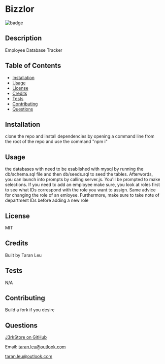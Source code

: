 # Bizzlor

![badge](https://img.shields.io/badge/license-MIT-blueviolet)

## Description

Employee Database Tracker

## Table of Contents

- [Installation](#installation)
- [Usage](#usage)
- [License](#license)
- [Credits](#credits)
- [Tests](#tests)
- [Contributing](#contributing)
- [Questions](#questions)

## Installation

clone the repo and install dependencies by opening a command line from the root of the repo and use the command "npm i"

## Usage

the databases with need to be esablished with mysql by running the db/schema.sql file and then db/seeds.sql to seed the tables. Afterwords, you can launch into prompts by calling server.js. You'll be prompted to make selections. If you need to add an employee make sure, you look at roles first to see what IDs correspond with the role you want to assign. Same advice for changing the role of an emloyee. Furthermore, make sure to take note of department IDs before adding a new role

## License

MIT

## Credits

Built by Taran Leu

## Tests

N/A

## Contributing

Build a fork if you desire

## Questions

[J3rkStore on GitHub](https://github.com/J3rkStore)

Email: taran.leu@outlook.com

taran.leu@outlook.com

